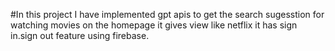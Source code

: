 #In this project I have implemented gpt apis to get the search sugesstion for watching movies on the homepage it gives view like netflix it has sign in.sign out feature using firebase.
